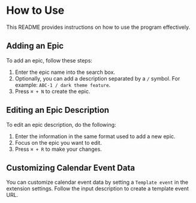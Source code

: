 # How to Use

This README provides instructions on how to use the program effectively.

## Adding an Epic

To add an epic, follow these steps:

1. Enter the epic name into the search box.
2. Optionally, you can add a description separated by a `/` symbol. For example: `ABC-1 / dark theme feature`.
3. Press `⌘ + N` to create the epic.

## Editing an Epic Description

To edit an epic description, do the following:

1. Enter the information in the same format used to add a new epic.
2. Focus on the epic you want to edit.
3. Press `⌘ + R` to make your changes.

## Customizing Calendar Event Data

You can customize calendar event data by setting a `Template event` in the extension settings. Follow the input description to create a template event URL.